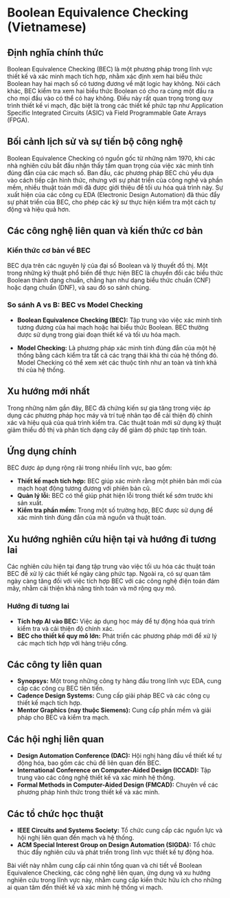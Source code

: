 # Boolean Equivalence Checking (Vietnamese)

## Định nghĩa chính thức

Boolean Equivalence Checking (BEC) là một phương pháp trong lĩnh vực thiết kế và xác minh mạch tích hợp, nhằm xác định xem hai biểu thức Boolean hay hai mạch số có tương đương về mặt logic hay không. Nói cách khác, BEC kiểm tra xem hai biểu thức Boolean có cho ra cùng một đầu ra cho mọi đầu vào có thể có hay không. Điều này rất quan trọng trong quy trình thiết kế vi mạch, đặc biệt là trong các thiết kế phức tạp như Application Specific Integrated Circuits (ASIC) và Field Programmable Gate Arrays (FPGA).

## Bối cảnh lịch sử và sự tiến bộ công nghệ

Boolean Equivalence Checking có nguồn gốc từ những năm 1970, khi các nhà nghiên cứu bắt đầu nhận thấy tầm quan trọng của việc xác minh tính đúng đắn của các mạch số. Ban đầu, các phương pháp BEC chủ yếu dựa vào cách tiếp cận hình thức, nhưng với sự phát triển của công nghệ và phần mềm, nhiều thuật toán mới đã được giới thiệu để tối ưu hóa quá trình này. Sự xuất hiện của các công cụ EDA (Electronic Design Automation) đã thúc đẩy sự phát triển của BEC, cho phép các kỹ sư thực hiện kiểm tra một cách tự động và hiệu quả hơn.

## Các công nghệ liên quan và kiến thức cơ bản

### Kiến thức cơ bản về BEC

BEC dựa trên các nguyên lý của đại số Boolean và lý thuyết đồ thị. Một trong những kỹ thuật phổ biến để thực hiện BEC là chuyển đổi các biểu thức Boolean thành dạng chuẩn, chẳng hạn như dạng biểu thức chuẩn (CNF) hoặc dạng chuẩn (DNF), và sau đó so sánh chúng.

### So sánh A vs B: BEC vs Model Checking

- **Boolean Equivalence Checking (BEC):** Tập trung vào việc xác minh tính tương đương của hai mạch hoặc hai biểu thức Boolean. BEC thường được sử dụng trong giai đoạn thiết kế và tối ưu hóa mạch.
  
- **Model Checking:** Là phương pháp xác minh tính đúng đắn của một hệ thống bằng cách kiểm tra tất cả các trạng thái khả thi của hệ thống đó. Model Checking có thể xem xét các thuộc tính như an toàn và tính khả thi của hệ thống.

## Xu hướng mới nhất

Trong những năm gần đây, BEC đã chứng kiến sự gia tăng trong việc áp dụng các phương pháp học máy và trí tuệ nhân tạo để cải thiện độ chính xác và hiệu quả của quá trình kiểm tra. Các thuật toán mới sử dụng kỹ thuật giảm thiểu đồ thị và phân tích dạng cây để giảm độ phức tạp tính toán.

## Ứng dụng chính

BEC được áp dụng rộng rãi trong nhiều lĩnh vực, bao gồm:

- **Thiết kế mạch tích hợp:** BEC giúp xác minh rằng một phiên bản mới của mạch hoạt động tương đương với phiên bản cũ.
- **Quản lý lỗi:** BEC có thể giúp phát hiện lỗi trong thiết kế sớm trước khi sản xuất.
- **Kiểm tra phần mềm:** Trong một số trường hợp, BEC được sử dụng để xác minh tính đúng đắn của mã nguồn và thuật toán.

## Xu hướng nghiên cứu hiện tại và hướng đi tương lai

Các nghiên cứu hiện tại đang tập trung vào việc tối ưu hóa các thuật toán BEC để xử lý các thiết kế ngày càng phức tạp. Ngoài ra, có sự quan tâm ngày càng tăng đối với việc tích hợp BEC với các công nghệ điện toán đám mây, nhằm cải thiện khả năng tính toán và mở rộng quy mô.

### Hướng đi tương lai

- **Tích hợp AI vào BEC:** Việc áp dụng học máy để tự động hóa quá trình kiểm tra và cải thiện độ chính xác.
- **BEC cho thiết kế quy mô lớn:** Phát triển các phương pháp mới để xử lý các mạch tích hợp với hàng triệu cổng.

## Các công ty liên quan

- **Synopsys:** Một trong những công ty hàng đầu trong lĩnh vực EDA, cung cấp các công cụ BEC tiên tiến.
- **Cadence Design Systems:** Cung cấp giải pháp BEC và các công cụ thiết kế mạch tích hợp.
- **Mentor Graphics (nay thuộc Siemens):** Cung cấp phần mềm và giải pháp cho BEC và kiểm tra mạch.

## Các hội nghị liên quan

- **Design Automation Conference (DAC):** Hội nghị hàng đầu về thiết kế tự động hóa, bao gồm các chủ đề liên quan đến BEC.
- **International Conference on Computer-Aided Design (ICCAD):** Tập trung vào các công nghệ thiết kế và xác minh hệ thống.
- **Formal Methods in Computer-Aided Design (FMCAD):** Chuyên về các phương pháp hình thức trong thiết kế và xác minh.

## Các tổ chức học thuật

- **IEEE Circuits and Systems Society:** Tổ chức cung cấp các nguồn lực và hội nghị liên quan đến mạch và hệ thống.
- **ACM Special Interest Group on Design Automation (SIGDA):** Tổ chức thúc đẩy nghiên cứu và phát triển trong lĩnh vực thiết kế tự động hóa.

Bài viết này nhằm cung cấp cái nhìn tổng quan và chi tiết về Boolean Equivalence Checking, các công nghệ liên quan, ứng dụng và xu hướng nghiên cứu trong lĩnh vực này, nhằm cung cấp kiến thức hữu ích cho những ai quan tâm đến thiết kế và xác minh hệ thống vi mạch.